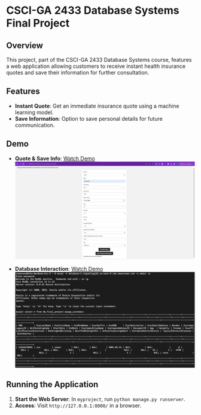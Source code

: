 # CSCI-GA 2433 Database Systems Final Project

## Overview
This project, part of the CSCI-GA 2433 Database Systems course, features a web application allowing customers to receive instant health insurance quotes and save their information for further consultation.

## Features
- **Instant Quote**: Get an immediate insurance quote using a machine learning model.
- **Save Information**: Option to save personal details for future communication.

## Demo
- **Quote & Save Info**: [Watch Demo](https://drive.google.com/file/d/1OKmSwUbDqHnA9JoouYVDjRYxE_yC6MwI/view?usp=drive_link)  
  ![UI Demo](https://github.com/SimonSun22/db_final_project/blob/main/myproject/db_final_ui_demo.png)

- **Database Interaction**: [Watch Demo](https://drive.google.com/file/d/1Q8YHqVQS16Jbl1nriejzrsXfsJrX4aqK/view?usp=drive_link)  
  ![SQL Demo](https://github.com/SimonSun22/db_final_project/blob/main/myproject/db_final_sql_demo.png)

## Running the Application
1. **Start the Web Server**: In `myproject`, run `python manage.py runserver`.
2. **Access**: Visit `http://127.0.0.1:8000/` in a browser.
